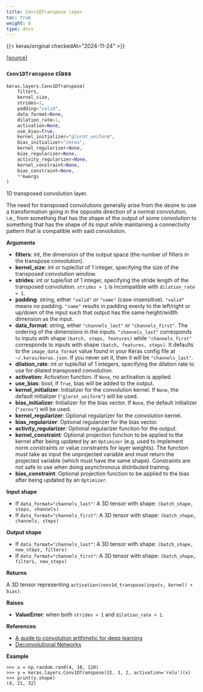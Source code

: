 ```yaml
---
title: Conv1DTranspose layer
toc: true
weight: 8
type: docs
---
```


{{< keras/original checkedAt="2024-11-24" >}}

[\[source\]](https://github.com/keras-team/keras/tree/v3.6.0/keras/src/layers/convolutional/conv1d_transpose.py#L5)

### `Conv1DTranspose` class

```python
keras.layers.Conv1DTranspose(
    filters,
    kernel_size,
    strides=1,
    padding="valid",
    data_format=None,
    dilation_rate=1,
    activation=None,
    use_bias=True,
    kernel_initializer="glorot_uniform",
    bias_initializer="zeros",
    kernel_regularizer=None,
    bias_regularizer=None,
    activity_regularizer=None,
    kernel_constraint=None,
    bias_constraint=None,
    **kwargs
)
```

1D transposed convolution layer.

The need for transposed convolutions generally arise from the desire to use a transformation going in the opposite direction of a normal convolution, i.e., from something that has the shape of the output of some convolution to something that has the shape of its input while maintaining a connectivity pattern that is compatible with said convolution.

**Arguments**

- **filters**: int, the dimension of the output space (the number of filters in the transpose convolution).
- **kernel_size**: int or tuple/list of 1 integer, specifying the size of the transposed convolution window.
- **strides**: int or tuple/list of 1 integer, specifying the stride length of the transposed convolution. `strides > 1` is incompatible with `dilation_rate > 1`.
- **padding**: string, either `"valid"` or `"same"` (case-insensitive). `"valid"` means no padding. `"same"` results in padding evenly to the left/right or up/down of the input such that output has the same height/width dimension as the input.
- **data_format**: string, either `"channels_last"` or `"channels_first"`. The ordering of the dimensions in the inputs. `"channels_last"` corresponds to inputs with shape `(batch, steps, features)` while `"channels_first"` corresponds to inputs with shape `(batch, features, steps)`. It defaults to the `image_data_format` value found in your Keras config file at `~/.keras/keras.json`. If you never set it, then it will be `"channels_last"`.
- **dilation_rate**: int or tuple/list of 1 integers, specifying the dilation rate to use for dilated transposed convolution.
- **activation**: Activation function. If `None`, no activation is applied.
- **use_bias**: bool, if `True`, bias will be added to the output.
- **kernel_initializer**: Initializer for the convolution kernel. If `None`, the default initializer (`"glorot_uniform"`) will be used.
- **bias_initializer**: Initializer for the bias vector. If `None`, the default initializer (`"zeros"`) will be used.
- **kernel_regularizer**: Optional regularizer for the convolution kernel.
- **bias_regularizer**: Optional regularizer for the bias vector.
- **activity_regularizer**: Optional regularizer function for the output.
- **kernel_constraint**: Optional projection function to be applied to the kernel after being updated by an `Optimizer` (e.g. used to implement norm constraints or value constraints for layer weights). The function must take as input the unprojected variable and must return the projected variable (which must have the same shape). Constraints are not safe to use when doing asynchronous distributed training.
- **bias_constraint**: Optional projection function to be applied to the bias after being updated by an `Optimizer`.

**Input shape**

- If `data_format="channels_last"`: A 3D tensor with shape: `(batch_shape, steps, channels)`
- If `data_format="channels_first"`: A 3D tensor with shape: `(batch_shape, channels, steps)`

**Output shape**

- If `data_format="channels_last"`: A 3D tensor with shape: `(batch_shape, new_steps, filters)`
- If `data_format="channels_first"`: A 3D tensor with shape: `(batch_shape, filters, new_steps)`

**Returns**

A 3D tensor representing `activation(conv1d_transpose(inputs, kernel) + bias)`.

**Raises**

- **ValueError**: when both `strides > 1` and `dilation_rate > 1`.

**References**

- [A guide to convolution arithmetic for deep learning](https://arxiv.org/abs/1603.07285v1)
- [Deconvolutional Networks](https://www.matthewzeiler.com/mattzeiler/deconvolutionalnetworks.pdf)

**Example**

```console
>>> x = np.random.rand(4, 10, 128)
>>> y = keras.layers.Conv1DTranspose(32, 3, 2, activation='relu')(x)
>>> print(y.shape)
(4, 21, 32)
```
